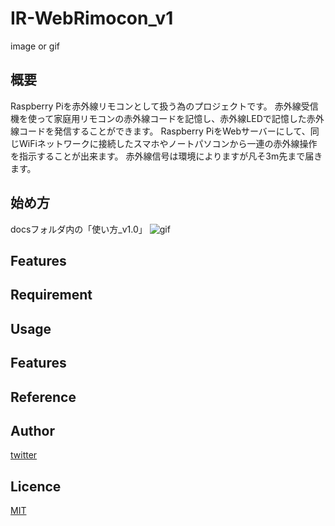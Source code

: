 # IR-WebRimocon_v1

image or gif

## 概要
Raspberry Piを赤外線リモコンとして扱う為のプロジェクトです。
赤外線受信機を使って家庭用リモコンの赤外線コードを記憶し、赤外線LEDで記憶した赤外線コードを発信することができます。
Raspberry PiをWebサーバーにして、同じWiFiネットワークに接続したスマホやノートパソコンから一連の赤外線操作を指示することが出来ます。
赤外線信号は環境によりますが凡そ3m先まで届きます。

## 始め方
docsフォルダ内の「使い方_v1.0」
![gif](https://github.com/neighbort/Raspberry-Pi/edit/main/IR-WebRimocon_v1/docs/組立配線.jpeg)


## Features


## Requirement

## Usage

## Features

## Reference

## Author

[twitter](https://twitter.com/Kotabrog)

## Licence

[MIT](https://......)
